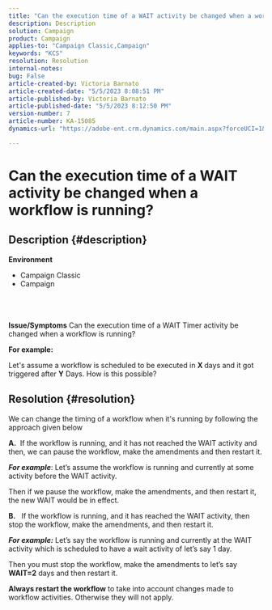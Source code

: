 ```yaml
---
title: "Can the execution time of a WAIT activity be changed when a workflow is running?"
description: Description
solution: Campaign
product: Campaign
applies-to: "Campaign Classic,Campaign"
keywords: "KCS"
resolution: Resolution
internal-notes: 
bug: False
article-created-by: Victoria Barnato
article-created-date: "5/5/2023 8:08:51 PM"
article-published-by: Victoria Barnato
article-published-date: "5/5/2023 8:12:50 PM"
version-number: 7
article-number: KA-15085
dynamics-url: "https://adobe-ent.crm.dynamics.com/main.aspx?forceUCI=1&pagetype=entityrecord&etn=knowledgearticle&id=f349aea0-80eb-ed11-a7c6-6045bd0065f9"

---
```

# Can the execution time of a WAIT activity be changed when a workflow is running?

## Description {#description}

<b>Environment</b>
- Campaign Classic
- Campaign

<br> <br><br><b>Issue/Symptoms</b>
Can the execution time of a WAIT Timer activity be changed when a workflow is running?

<b>For example:</b>

Let's assume a workflow is scheduled to be executed in <b>X </b>days and it got triggered after <b>Y</b> Days. How is this possible?


## Resolution {#resolution}


We can change the timing of a workflow when it's running by following the approach given below

<b>A.</b>  If the workflow is running, and it has not reached the WAIT activity and then, we can pause the workflow, make the amendments and then restart it.

<b>*For example</b>*: Let’s assume the workflow is running and currently at some activity before the WAIT activity.

Then if we pause the workflow, make the amendments, and then restart it, the new WAIT would be in effect.

<b>B.</b>   If the workflow is running, and it has reached the WAIT activity, then stop the workflow, make the amendments, and then restart it.

<b>*For example:</b>* Let’s say the workflow is running and currently at the WAIT activity which is scheduled to have a wait activity of let’s say 1 day.

Then you must stop the workflow, make the amendments to let’s say <b>WAIT=2</b> days and then restart it.

<b>Always restart the workflow</b> to take into account changes made to workflow activities. Otherwise they will not apply.
